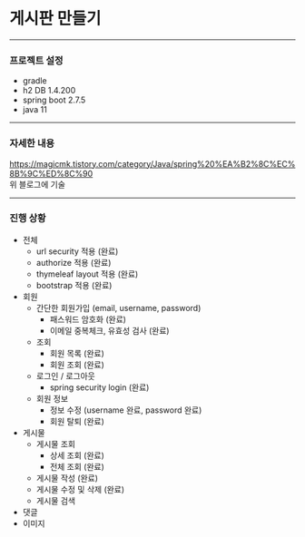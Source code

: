 # 게시판 만들기

---
### 프로젝트 설정
 - gradle
 - h2 DB 1.4.200
 - spring boot 2.7.5
 - java 11
---
### 자세한 내용
https://magicmk.tistory.com/category/Java/spring%20%EA%B2%8C%EC%8B%9C%ED%8C%90
<br/>
위 블로그에 기술

---
### 진행 상황
 - 전체
   - url security 적용 (완료)
   - authorize 적용 (완료)
   - thymeleaf layout 적용 (완료)
   - bootstrap 적용 (완료)
 - 회원
   - 간단한 회원가입 (email, username, password)
     - 패스워드 암호화 (완료)
     - 이메일 중복체크, 유효성 검사 (완료)
   - 조회
     - 회원 목록 (완료)
     - 회원 조회 (완료)
   - 로그인 / 로그아웃
     - spring security login (완료)
   - 회원 정보
     - 정보 수정 (username 완료, password 완료)
     - 회원 탈퇴 (완료)
 - 게시물
   - 게시물 조회
     - 상세 조회 (완료)
     - 전체 조회 (완료)
   - 게시물 작성 (완료)
   - 게시물 수정 및 삭제 (완료)
   - 게시물 검색
 - 댓글
 - 이미지